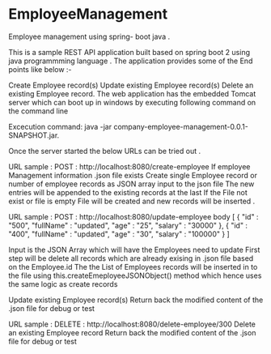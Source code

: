 # EmployeeManagement


Employee management using spring- boot java .

This is a sample REST API application built based on spring boot 2 using java programmming language . The application provides some of the End points like below :-

Create Employee record(s)
Update existing Employee record(s)
Delete an existing Employee record.
The web application has the embedded Tomcat server which can boot up in windows by executing following command on the command line

Excecution command: java -jar company-employee-management-0.0.1-SNAPSHOT.jar.

Once the server started the below URLs can be tried out .

URL sample : POST : http://localhost:8080/create-employee
If employee Management information .json file exists Create single Employee record or number of employee records as JSON array input to the json file The new entries will be appended to the existing records at the last If the File not exist or file is empty File will be created and new records will be inserted .

URL sample : POST : http://localhost:8080/update-employee
body [ { "id" : "500", "fullName" : "updated", "age" : "25", "salary" : "30000" }, { "id" : "400", "fullName" : "updated", "age" : "30", "salary" : "100000" } ]

Input is the JSON Array which will have the Employees need to update First step will be delete all records which are already exising in .json file based on the Employee.id The the List of Employees records will be inserted in to the file using this.createEmeployeeJSONObject() method which hence uses the same logic as create records

Update existing Employee record(s) Return back the modified content of the .json file for debug or test

URL sample : DELETE : http://localhost:8080/delete-employee/300
Delete an existing Employee record Return back the modified content of the .json file for debug or test
